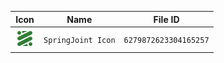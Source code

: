| Icon | Name | File ID |
| ---  | ---  | ---     |
| ![](SpringJoint%20Icon.png) | `SpringJoint Icon` | `6279872623304165257` |
